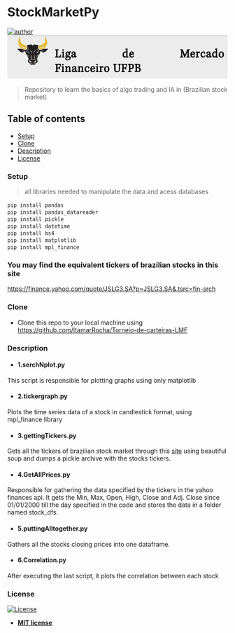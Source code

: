 # StockMarketPy
[![author](https://img.shields.io/badge/author-ItamarRocha-black.svg)](https://github.com/ItamarRocha) 
![Logo](images/lmf-logo.png)

> Repository to learn the basics of algo trading and IA in (Brazilian stock market)

## Table of contents
- [Setup](#Setup)
- [Clone](#Clone)
- [Description](#Description)
- [License](#License)

### Setup
> all libraries needed to manipulate the data and acess databases
```shell
pip install pandas
pip install pandas_datareader
pip install pickle
pip install datetime
pip install bs4
pip install matplotlib
pip install mpl_finance
```
### You may find the equivalent tickers of brazilian stocks in this site 
 https://finance.yahoo.com/quote/JSLG3.SA?p=JSLG3.SA&.tsrc=fin-srch

### Clone

- Clone this repo to your local machine using https://github.com/ItamarRocha/Torneio-de-carteiras-LMF

### Description

* #### 1.serchNplot.py
This script is responsible for plotting graphs using only matplotlib

* #### 2.tickergraph.py
Plots the time series data of a stock in candlestick format, using mpl_finance library

* #### 3.gettingTickers.py
Gets all the tickers of brazilian stock market through this [site](https://br.advfn.com/bolsa-de-valores/bovespa/) using beautiful soup and dumps a pickle archive with the stocks tickers.

* #### 4.GetAllPrices.py
Responsible for gathering the data specified by the tickers in the yahoo finances api. It gets the Min, Max, Open, High, Close and Adj. Close since 01/01/2000 till the day specified in the code and stores the data in a folder named stock_dfs.

* #### 5.puttingAlltogether.py
Gathers all the stocks closing prices into one dataframe.

* #### 6.Correlation.py
After executing the last script, it plots the correlation between each stock


### License

[![License](http://img.shields.io/:license-mit-blue.svg?style=flat-square)](http://badges.mit-license.org)

- **[MIT license](http://opensource.org/licenses/mit-license.php)**
